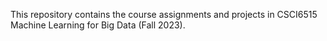 This repository contains the course assignments and projects in CSCI6515 Machine Learning for Big Data (Fall 2023).
